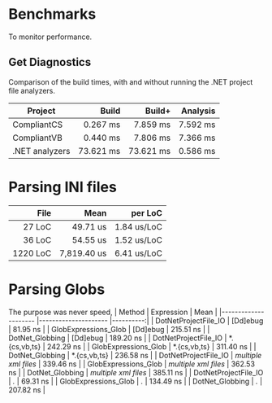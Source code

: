 # Benchmarks
To monitor performance.

## Get Diagnostics
Comparison of the build times, with and without running the .NET project file
analyzers.

| Project        |     Build |    Build+ | Analysis |
|----------------|----------:|----------:|---------:|
| CompliantCS    |  0.267 ms |  7.859 ms | 7.592 ms |
| CompliantVB    |  0.440 ms |  7.806 ms | 7.366 ms |
| .NET analyzers | 73.621 ms | 73.621 ms | 0.586 ms |

# Parsing INI files
|     File |        Mean |       per LoC |
|---------:|------------:|--------------:|
|   27 LoC |    49.71 us |   1.84 us/LoC |
|   36 LoC |    54.55 us |   1.52 us/LoC |
| 1220 LoC | 7,819.40 us |   6.41 us/LoC |

# Parsing Globs
The purpose was never speed, 
| Method               | Expression           | Mean      |
|--------------------- |--------------------- |----------:|
| DotNetProjectFile_IO | [Dd]ebug             |  81.95 ns |
| GlobExpressions_Glob | [Dd]ebug             | 215.51 ns |
| DotNet_Globbing      | [Dd]ebug             | 189.20 ns |
| DotNetProjectFile_IO | *.{cs,vb,ts}         | 242.29 ns |
| GlobExpressions_Glob | *.{cs,vb,ts}         | 311.40 ns |
| DotNet_Globbing      | *.{cs,vb,ts}         | 236.58 ns |
| DotNetProjectFile_IO | *multiple xml files* | 339.46 ns |
| GlobExpressions_Glob | *multiple xml files* | 362.53 ns |
| DotNet_Globbing      | *multiple xml files* | 385.11 ns |
| DotNetProjectFile_IO | *.*                  |  69.31 ns |
| GlobExpressions_Glob | *.*                  | 134.49 ns |
| DotNet_Globbing      | *.*                  | 207.82 ns |
